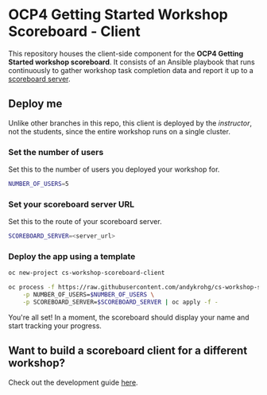 # OCP4 Getting Started Workshop Scoreboard - Client
This repository houses the client-side component for the **OCP4 Getting Started workshop scoreboard**. It consists of an Ansible playbook that runs continuously to gather workshop task completion data and report it up to a [scoreboard server](https://github.com/andykrohg/cs-workshop-scoreboard-server/tree/ocp4-getting-started).

## Deploy me
Unlike other branches in this repo, this client is deployed by the *instructor*, not the students, since the entire workshop runs on a single cluster.

### Set the number of users
Set this to the number of users you deployed your workshop for.
```bash
NUMBER_OF_USERS=5
```
### Set your scoreboard server URL
Set this to the route of your scoreboard server.
```bash
SCOREBOARD_SERVER=<server_url>
```
### Deploy the app using a template
```bash
oc new-project cs-workshop-scoreboard-client

oc process -f https://raw.githubusercontent.com/andykrohg/cs-workshop-scoreboard-client/ocp4-getting-started/template.yml \
    -p NUMBER_OF_USERS=$NUMBER_OF_USERS \
    -p SCOREBOARD_SERVER=$SCOREBOARD_SERVER | oc apply -f -
```

You're all set! In a moment, the scoreboard should display your name and start tracking your progress.

## Want to build a scoreboard client for a different workshop?
Check out the development guide [here](DEVELOPMENT.md).